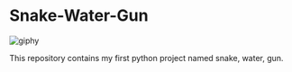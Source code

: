 # Snake-Water-Gun





![giphy](https://github.com/MadhuMohanpandu/Snake-Water-Gun/assets/120256060/ce1f6449-5b42-4b30-8425-27e680d0f5ad)





This repository contains my first python project named snake, water, gun. 
